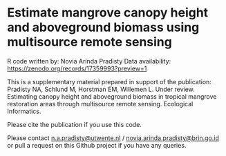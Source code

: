 # Estimate mangrove canopy height and aboveground biomass using multisource remote sensing 

R code written by: Novia Arinda Pradisty
Data availability: https://zenodo.org/records/17359993?preview=1

This is a supplementary material prepared in support of the publication:
Pradisty NA, Schlund M, Horstman EM, Willemen L. Under review. Estimating canopy height and aboveground biomass in tropical mangrove restoration areas through multisource remote sensing. Ecological Informatics.

Please cite the publication if you use this code.

Please contact n.a.pradisty@utwente.nl / novia.arinda.pradisty@brin.go.id or pull a request on this Github project if you have any queries.
